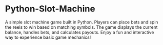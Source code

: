 # Python-Slot-Machine
A simple slot machine game built in Python. Players can place bets and spin the reels to win based on matching symbols. The game displays the current balance, handles bets, and calculates payouts. Enjoy a fun and interactive way to experience basic game mechanics!
